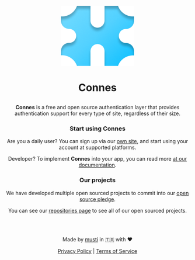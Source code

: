 <p align=center> <img src="https://github.com/ConnesLink/.github/blob/01859db48aa035feecdec1992927f02f84bbd899/assets/connes-nobg.png" alt="Connes logo"> </p>

# <p align=center> Connes </p>

<p align=center> <b>Connes</b> is a free and open source authentication layer that provides authentication support for every type of site, regardless of their size.</p>

### <p align=center> Start using Connes</p>

<p align=center> Are you a daily user? You can sign up via our <a href="https://connes.link/register">own site</a>, and start using your account at supported platforms. </p>

<p align=center> Developer? To implement <b>Connes</b> into your app, you can read more <a href="https://docs.connes.link/developers/starting"> at our documentation</a>.

### <p align=center> Our projects </p>

<p align=center> We have developed multiple open sourced projects to commit into our <a href="https://connes.link/oss"> open source pledge</a>.
  
<p align=center> You can see our <a href="https://github.com/orgs/ConnesLink/repositories"> repositories page</a> to see all of our open sourced projects. </p><br><br>



<p align=center> Made by <a href="https://musti.codes"> musti</a> in 🇹🇷 with ♥️<br>
<p align=center> <a href="https://connes.link/privacy">Privacy Policy</a> | <a href="https://connes.link/terms">Terms of Service</a>
